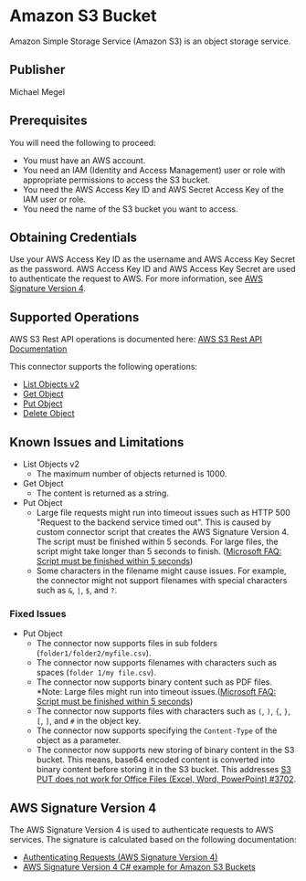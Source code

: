 # Amazon S3 Bucket

Amazon Simple Storage Service (Amazon S3) is an object storage service.

## Publisher

Michael Megel

## Prerequisites

You will need the following to proceed:

* You must have an AWS account.
* You need an IAM (Identity and Access Management) user or role with appropriate permissions to access the S3 bucket.
* You need the AWS Access Key ID and AWS Secret Access Key of the IAM user or role.
* You need the name of the S3 bucket you want to access.

## Obtaining Credentials

Use your AWS Access Key ID as the username and AWS Access Key Secret as the password. AWS Access Key ID and AWS Access Key Secret are used to authenticate the request to AWS. For more information, see [AWS Signature Version 4](#aws-signature-version-4).

## Supported Operations

AWS S3 Rest API operations is documented here: [AWS S3 Rest API Documentation](https://docs.aws.amazon.com/AmazonS3/latest/API/API_Operations.html)

This connector supports the following operations:

* [List Objects v2](https://docs.aws.amazon.com/AmazonS3/latest/API/API_ListObjectsV2.html) 
* [Get Object](https://docs.aws.amazon.com/AmazonS3/latest/API/API_GetObject.html)
* [Put Object](https://docs.aws.amazon.com/AmazonS3/latest/API/API_PutObject.html)
* [Delete Object](https://docs.aws.amazon.com/AmazonS3/latest/API/API_DeleteObject.html)

## Known Issues and Limitations

* List Objects v2
  * The maximum number of objects returned is 1000.
* Get Object
  * The content is returned as a string.
* Put Object  
  * Large file requests might run into timeout issues such as HTTP 500 "Request to the backend service timed out". This is caused by custom connector script that creates the AWS Signature Version 4. The script must be finished within 5 seconds. For large files, the script might take longer than 5 seconds to finish. ([Microsoft FAQ: Script must be finished within 5 seconds](https://learn.microsoft.com/en-us/connectors/custom-connectors/write-code#custom-code-faq))
  * Some characters in the filename might cause issues. For example, the connector might not support filenames with special characters such as `&`, `|`, `$`, and `?`.

### Fixed Issues

* Put Object
  * The connector now supports files in sub folders (`folder1/folder2/myfile.csv`).
  * The connector now supports filenames with characters such as spaces (`folder 1/my file.csv`).
  * The connector now supports binary content such as PDF files.
    *Note: Large files might run into timeout issues.([Microsoft FAQ: Script must be finished within 5 seconds](https://learn.microsoft.com/en-us/connectors/custom-connectors/write-code#custom-code-faq))
  * The connector now supports files with characters such as `(`, `)`, `{`, `}`, `[`, `]`, and `#` in the object key.
  * The connector now supports specifying the `Content-Type` of the object as a parameter.
  * The connector now supports new storing of binary content in the S3 bucket. This means, base64 encoded content is converted into binary content before storing it in the S3 bucket. This addresses [S3 PUT does not work for Office Files (Excel, Word, PowerPoint) #3702](https://github.com/microsoft/PowerPlatformConnectors/issues/3702).

## AWS Signature Version 4

The AWS Signature Version 4 is used to authenticate requests to AWS services. The signature is calculated based on the following documentation:

* [Authenticating Requests (AWS Signature Version 4)](https://docs.aws.amazon.com/AmazonS3/latest/API/sig-v4-authenticating-requests.html)
* [AWS Signature Version 4 C# example for Amazon S3 Buckets](https://docs.aws.amazon.com/AmazonS3/latest/API/sig-v4-examples-using-sdks.html)
